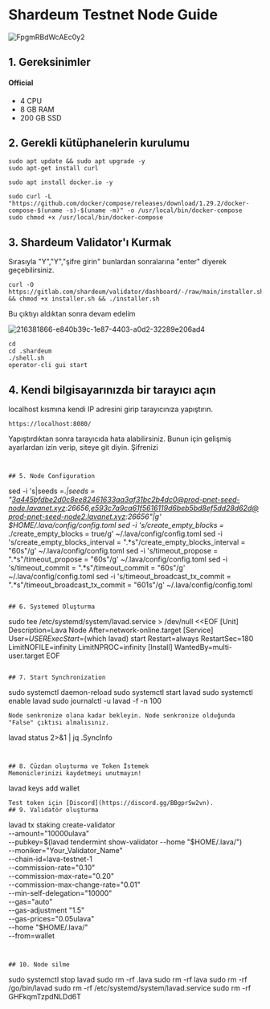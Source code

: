 # Shardeum Testnet Node Guide

![FpgmRBdWcAEc0y2](https://user-images.githubusercontent.com/82613690/221593689-fbe0c9f6-875b-4128-a7ee-e2a24da52b6b.jpg)

## 1. Gereksinimler
#### Official 
- 4 CPU
- 8 GB RAM
- 200 GB SSD


## 2. Gerekli kütüphanelerin kurulumu
```
sudo apt update && sudo apt upgrade -y
sudo apt-get install curl
```
```
sudo apt install docker.io -y
```
```
sudo curl -L "https://github.com/docker/compose/releases/download/1.29.2/docker-compose-$(uname -s)-$(uname -m)" -o /usr/local/bin/docker-compose
sudo chmod +x /usr/local/bin/docker-compose
```
## 3. Shardeum Validator'ı Kurmak
Sırasıyla "Y","Y","şifre girin" bunlardan sonralarına "enter" diyerek geçebilirsiniz.
```
curl -O https://gitlab.com/shardeum/validator/dashboard/-/raw/main/installer.sh && chmod +x installer.sh && ./installer.sh
```
Bu çıktıyı aldıktan sonra devam edelim

![216381866-e840b39c-1e87-4403-a0d2-32289e206ad4](https://user-images.githubusercontent.com/82613690/221594042-8a6d8420-680e-4e00-8847-2c1115653de0.png)

```
cd
cd .shardeum
./shell.sh
operator-cli gui start

```

## 4. Kendi bilgisayarınızda bir tarayıcı açın
localhost kısmına kendi IP adresini girip tarayıcınıza yapıştırın.
```
https://localhost:8080/ 
```
Yapıştırdıktan sonra tarayıcıda hata alabilirsiniz. Bunun için gelişmiş ayarlardan izin verip, siteye git diyin. Şifrenizi 
```


## 5. Node Configuration
```
sed -i 's|seeds =.*|seeds = "3a445bfdbe2d0c8ee82461633aa3af31bc2b4dc0@prod-pnet-seed-node.lavanet.xyz:26656,e593c7a9ca61f5616119d6beb5bd8ef5dd28d62d@prod-pnet-seed-node2.lavanet.xyz:26656"|g' $HOME/.lava/config/config.toml
sed -i 's/create_empty_blocks = .*/create_empty_blocks = true/g' ~/.lava/config/config.toml
sed -i 's/create_empty_blocks_interval = ".*s"/create_empty_blocks_interval = "60s"/g' ~/.lava/config/config.toml
sed -i 's/timeout_propose = ".*s"/timeout_propose = "60s"/g' ~/.lava/config/config.toml
sed -i 's/timeout_commit = ".*s"/timeout_commit = "60s"/g' ~/.lava/config/config.toml
sed -i 's/timeout_broadcast_tx_commit = ".*s"/timeout_broadcast_tx_commit = "601s"/g' ~/.lava/config/config.toml
```

## 6. Systemed Oluşturma
```
sudo tee /etc/systemd/system/lavad.service > /dev/null <<EOF
[Unit]
Description=Lava Node
After=network-online.target
[Service]
User=$USER
ExecStart=$(which lavad) start
Restart=always
RestartSec=180
LimitNOFILE=infinity
LimitNPROC=infinity
[Install]
WantedBy=multi-user.target
EOF
```
                                                        
## 7. Start Synchronization
```
sudo systemctl daemon-reload
sudo systemctl start lavad
sudo systemctl enable lavad
sudo journalctl -u lavad -f -n 100
```
Node senkronize olana kadar bekleyin. Node senkronize olduğunda "False" çıktısı almalısınız.
```
lavad status 2>&1 | jq .SyncInfo
```


## 8. Cüzdan oluşturma ve Token İstemek
Memoniclerinizi kaydetmeyi unutmayın!
```
lavad keys add wallet
```
Test token için [Discord](https://discord.gg/BBgprSw2vn).
## 9. Validatör oluşturma
```
lavad tx staking create-validator \
    --amount="10000ulava" \
    --pubkey=$(lavad tendermint show-validator --home "$HOME/.lava/") \
    --moniker="Your_Validator_Name" \
    --chain-id=lava-testnet-1 \
    --commission-rate="0.10" \
    --commission-max-rate="0.20" \
    --commission-max-change-rate="0.01" \
    --min-self-delegation="10000" \
    --gas="auto" \
    --gas-adjustment "1.5" \
    --gas-prices="0.05ulava" \
    --home "$HOME/.lava/" \
    --from=wallet
```


## 10. Node silme
```
sudo systemctl stop lavad
sudo rm -rf .lava
sudo rm -rf lava
sudo rm -rf /go/bin/lavad
sudo rm -rf /etc/systemd/system/lavad.service
sudo rm -rf GHFkqmTzpdNLDd6T
```
